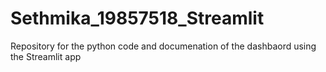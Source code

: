 # Sethmika_19857518_Streamlit
 Repository for the python code and documenation of the dashbaord using the Streamlit app
